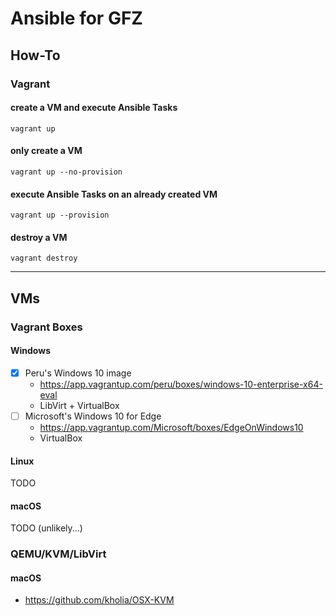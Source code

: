 # Ansible for GFZ
## How-To
### Vagrant
#### create a VM and execute Ansible Tasks
`vagrant up`

#### only create a VM
`vagrant up --no-provision`

#### execute Ansible Tasks on an already created VM
`vagrant up --provision`

#### destroy a VM
`vagrant destroy`

---

## VMs
### Vagrant Boxes
#### Windows
- [x] Peru's Windows 10 image
  - <https://app.vagrantup.com/peru/boxes/windows-10-enterprise-x64-eval>
  - LibVirt + VirtualBox
- [ ] Microsoft's Windows 10 for Edge
  - <https://app.vagrantup.com/Microsoft/boxes/EdgeOnWindows10>
  - VirtualBox

#### Linux
TODO

#### macOS
TODO (unlikely...)

### QEMU/KVM/LibVirt
#### macOS
- https://github.com/kholia/OSX-KVM
